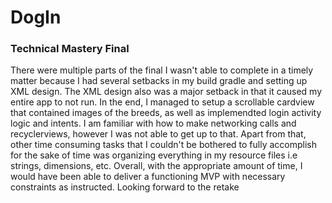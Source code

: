 # DogIn
### Technical Mastery Final
 There were multiple parts of the final I wasn't able to complete in a timely matter because I had several setbacks in 
 my build gradle and setting up XML design. The XML design also was a major setback in that it caused my entire app to not run. 
 In the end, I managed to setup a scrollable cardview that contained images of the breeds, as well as implemendted login activity 
logic and intents. I am familiar with how to make networking calls and recyclerviews, however I was not able to get up to that. 
Apart from that, other time consuming tasks that I couldn't be bothered to fully accomplish for the sake of time was organizing everything
in my resource files i.e strings, dimensions, etc. 
Overall, with the appropriate amount of time, I would have been able to deliver a functioning MVP with necessary constraints as instructed.
Looking forward to the retake
